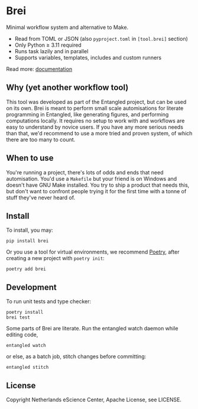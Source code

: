 # Brei
Minimal workflow system and alternative to Make.

- Read from TOML or JSON (also `pyproject.toml` in `[tool.brei]` section)
- Only Python &ge; 3.11 required
- Runs task lazily and in parallel
- Supports variables, templates, includes and custom runners

Read more: [documentation](docs/index.md)

## Why (yet another workflow tool)
This tool was developed as part of the Entangled project, but can be used on its own. Brei is meant to perform small scale automisations for literate programming in Entangled, like generating figures, and performing computations locally. It requires no setup to work with and workflows are easy to understand by novice users. If you have any more serious needs than that, we'd recommend to use a more tried and proven system, of which there are too many to count.

## When to use
You're running a project, there's lots of odds and ends that need automisation. You'd use a `Makefile` but your friend is on Windows and doesn't have GNU Make installed. You try to ship a product that needs this, but don't want to confront people trying it for the first time with a tonne of stuff they've never heard of.

## Install
To install, you may:

```
pip install brei
```

Or you use a tool for virtual environments, we recommend [Poetry](https://python-poetry.org/), after creating a new project with `poetry init`:

```
poetry add brei
```

## Development
To run unit tests and type checker:

```
poetry install
brei test
```

Some parts of Brei are literate. Run the entangled watch daemon while editing code,

```
entangled watch
```

or else, as a batch job, stitch changes before committing:

```
entangled stitch
```

## License
Copyright Netherlands eScience Center, Apache License, see LICENSE.
